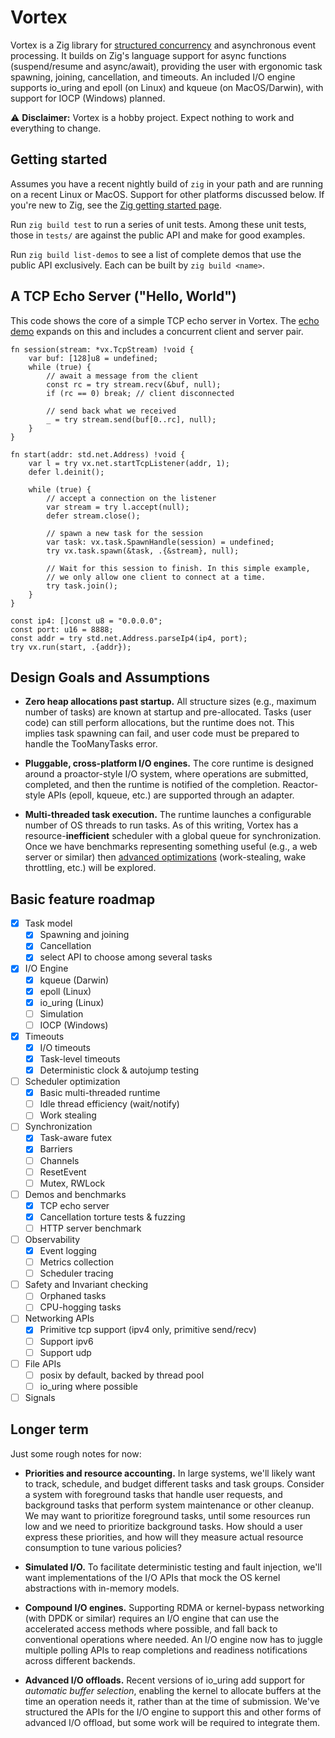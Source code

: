 # Vortex

Vortex is a Zig library for [structured
concurrency](https://en.wikipedia.org/wiki/Structured_concurrency) and
asynchronous event processing. It builds on Zig's language support for async
functions (suspend/resume and async/await), providing the user with ergonomic
task spawning, joining, cancellation, and timeouts. An included I/O engine
supports io_uring and epoll (on Linux) and kqueue (on MacOS/Darwin), with 
support for IOCP (Windows) planned.

:warning: **Disclaimer:** Vortex is a hobby project. Expect nothing to work and
everything to change.

## Getting started

Assumes you have a recent nightly build of `zig` in your path and are running
on a recent Linux or MacOS. Support for other platforms discussed below. If
you're new to Zig, see the [Zig getting started
page](https://ziglang.org/learn/getting-started/).

Run `zig build test` to run a series of unit tests. Among these unit tests,
those in `tests/` are against the public API and make for good examples. 

Run `zig build list-demos` to see a list of complete demos that use the public
API exclusively. Each can be built by `zig build <name>`. 

## A TCP Echo Server ("Hello, World")

This code shows the core of a simple TCP echo server in Vortex. The [echo
demo](demos/echo.zig) expands on this and includes a concurrent client and
server pair.

```zig
fn session(stream: *vx.TcpStream) !void {
    var buf: [128]u8 = undefined;
    while (true) {
        // await a message from the client
        const rc = try stream.recv(&buf, null);
        if (rc == 0) break; // client disconnected

        // send back what we received
        _ = try stream.send(buf[0..rc], null);
    }
}

fn start(addr: std.net.Address) !void {
    var l = try vx.net.startTcpListener(addr, 1);
    defer l.deinit();

    while (true) {
        // accept a connection on the listener
        var stream = try l.accept(null);
        defer stream.close();

        // spawn a new task for the session
        var task: vx.task.SpawnHandle(session) = undefined;
        try vx.task.spawn(&task, .{&stream}, null);

        // Wait for this session to finish. In this simple example, 
        // we only allow one client to connect at a time.
        try task.join();
    }
}

const ip4: []const u8 = "0.0.0.0";
const port: u16 = 8888;
const addr = try std.net.Address.parseIp4(ip4, port);
try vx.run(start, .{addr});
```

## Design Goals and Assumptions

- **Zero heap allocations past startup.** All structure sizes (e.g., maximum
number of tasks) are known at startup and pre-allocated. Tasks (user code) can
still perform allocations, but the runtime does not. This implies task spawning
can fail, and user code must be prepared to handle the TooManyTasks error.

- **Pluggable, cross-platform I/O engines.** The core runtime is designed around
a proactor-style I/O system, where operations are submitted, completed, and then
the runtime is notified of the completion. Reactor-style APIs (epoll, kqueue,
etc.) are supported through an adapter. 

- **Multi-threaded task execution.** The runtime launches a configurable number
of OS threads to run tasks. As of this writing, Vortex has a
resource-**inefficient** scheduler with a global queue for synchronization.
Once we have benchmarks representing something useful (e.g., a web server or
similar) then [advanced
optimizations](https://zig.news/kprotty/resource-efficient-thread-pools-with-zig-3291)
(work-stealing, wake throttling, etc.) will be explored. 

## Basic feature roadmap

- [x] Task model
  - [x] Spawning and joining
  - [x] Cancellation
  - [x] select API to choose among several tasks
- [x] I/O Engine
  - [x] kqueue (Darwin)
  - [x] epoll (Linux)
  - [x] io_uring (Linux)
  - [ ] Simulation
  - [ ] IOCP (Windows)
- [x] Timeouts
  - [x] I/O timeouts
  - [x] Task-level timeouts
  - [x] Deterministic clock & autojump testing
- [ ] Scheduler optimization
  - [x] Basic multi-threaded runtime
  - [ ] Idle thread efficiency (wait/notify)
  - [ ] Work stealing
- [ ] Synchronization
  - [x] Task-aware futex
  - [x] Barriers
  - [ ] Channels
  - [ ] ResetEvent
  - [ ] Mutex, RWLock
- [ ] Demos and benchmarks
  - [x] TCP echo server
  - [x] Cancellation torture tests & fuzzing
  - [ ] HTTP server benchmark
- [ ] Observability
  - [x] Event logging
  - [ ] Metrics collection
  - [ ] Scheduler tracing
- [ ] Safety and Invariant checking
  - [ ] Orphaned tasks
  - [ ] CPU-hogging tasks
- [ ] Networking APIs
  - [x] Primitive tcp support (ipv4 only, primitive send/recv)
  - [ ] Support ipv6
  - [ ] Support udp
- [ ] File APIs
  - [ ] posix by default, backed by thread pool
  - [ ] io_uring where possible
- [ ] Signals

## Longer term

Just some rough notes for now:

- **Priorities and resource accounting.** In large systems, we'll likely want to
track, schedule, and budget different tasks and task groups. Consider a system
with foreground tasks that handle user requests, and background tasks that
perform system maintenance or other cleanup. We may want to prioritize
foreground tasks, until some resources run low and we need to prioritize
background tasks. How should a user express these priorities, and how will they
measure actual resource consumption to tune various policies?

- **Simulated I/O.** To facilitate deterministic testing and fault injection,
we'll want implementations of the I/O APIs that mock the OS kernel abstractions
with in-memory models.

- **Compound I/O engines.** Supporting RDMA or kernel-bypass networking (with
DPDK or similar) requires an I/O engine that can use the accelerated access
methods where possible, and fall back to conventional operations where needed. 
An I/O engine now has to juggle multiple polling APIs to reap completions and
readiness notifications across different backends. 

- **Advanced I/O offloads.** Recent versions of io_uring add support for
*automatic buffer selection*, enabling the kernel to allocate buffers at the
time an operation needs it, rather than at the time of submission. We've
structured the APIs for the I/O engine to support this and other forms of
advanced I/O offload, but some work will be required to integrate them.
